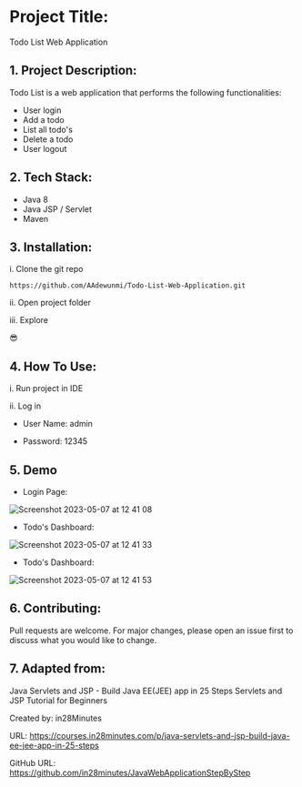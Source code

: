 # Project Title:

Todo List Web Application 

## 1. Project Description: 

Todo List is a web application that performs the following functionalities:

- User login
- Add a todo
- List all todo's
- Delete a todo
- User logout

## 2. Tech Stack: 

- Java 8
- Java JSP / Servlet
- Maven

## 3. Installation:

i. Clone the git repo

```
https://github.com/AAdewunmi/Todo-List-Web-Application.git
```

ii. Open project folder

iii. Explore

😎

## 4. How To Use:

i. Run project in IDE

ii. Log in 

- User Name: admin

- Password: 12345

## 5. Demo

- Login Page:

![Screenshot 2023-05-07 at 12 41 08](https://user-images.githubusercontent.com/15172744/236675783-489b9864-71e1-4ca5-badd-18424ea83d9c.png)

- Todo's Dashboard:

![Screenshot 2023-05-07 at 12 41 33](https://user-images.githubusercontent.com/15172744/236675849-d735fe51-0eda-4818-9d72-fd50e476c4ee.png)

- Todo's Dashboard:

![Screenshot 2023-05-07 at 12 41 53](https://user-images.githubusercontent.com/15172744/236675868-cd198592-0fab-498f-a0cd-0ca14f9bcddf.png)


## 6. Contributing:

Pull requests are welcome. For major changes, please open an issue first to discuss what you would like to change.

## 7. Adapted from: 

Java Servlets and JSP - Build Java EE(JEE) app in 25 Steps Servlets and JSP Tutorial for Beginners 

Created by: in28Minutes 

URL: https://courses.in28minutes.com/p/java-servlets-and-jsp-build-java-ee-jee-app-in-25-steps

GitHub URL: https://github.com/in28minutes/JavaWebApplicationStepByStep
